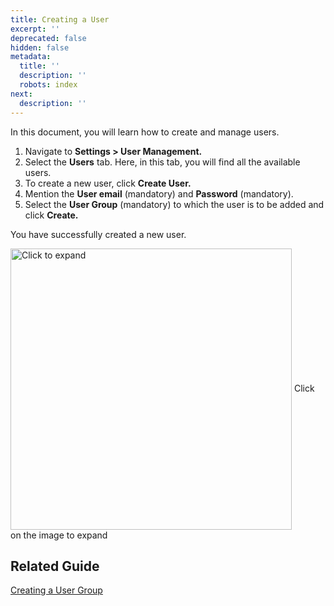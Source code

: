 ```yaml
---
title: Creating a User
excerpt: ''
deprecated: false
hidden: false
metadata:
  title: ''
  description: ''
  robots: index
next:
  description: ''
---
```

In this document, you will learn how to create and manage users.

1. Navigate to **Settings > User Management.**
2. Select the **Users** tab. Here, in this tab, you will find all the available users.
3. To create a new user, click **Create User.**
4. Mention the **User email** (mandatory) and **Password** (mandatory).
5. Select the **User Group** (mandatory) to which the user is to be added and click **Create.**

You have successfully created a new user.

<Image alt="Click to expand" align="center" width="450px" border={true} src="https://files.readme.io/11c4a63-Create_User.gif">
  Click on the image to expand
</Image>

## Related Guide

[Creating a User Group](doc:creating-a-user-group)
